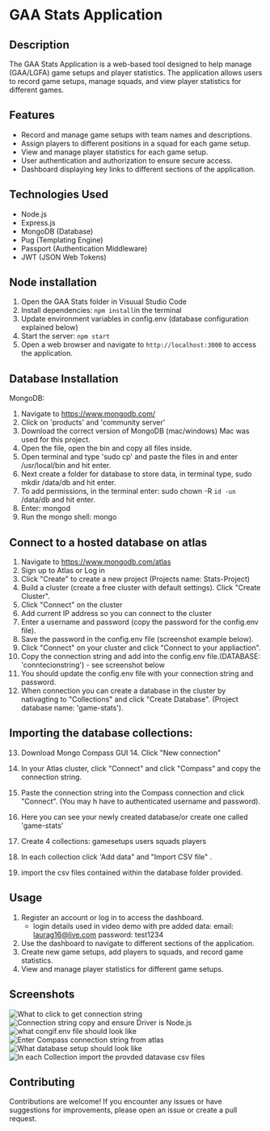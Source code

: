 # GAA Stats Application

## Description

The GAA Stats Application is a web-based tool designed to help manage (GAA/LGFA) game setups and player statistics. The application allows users to record game setups, manage squads, and view player statistics for different games.

## Features

- Record and manage game setups with team names and descriptions.
- Assign players to different positions in a squad for each game setup.
- View and manage player statistics for each game setup.
- User authentication and authorization to ensure secure access.
- Dashboard displaying key links to different sections of the application.

## Technologies Used

- Node.js
- Express.js
- MongoDB (Database)
- Pug (Templating Engine)
- Passport (Authentication Middleware)
- JWT (JSON Web Tokens)

## Node installation

1. Open the GAA Stats folder in Visuual Studio Code
2. Install dependencies: `npm install`in the terminal
3. Update environment variables in config.env (database configuration explained below)
4. Start the server: `npm start`
5. Open a web browser and navigate to `http://localhost:3000` to access the application.

## Database Installation

MongoDB:

1. Navigate to https://www.mongodb.com/
2. Click on 'products' and 'community server'
3. Download the correct version of MongoDB (mac/windows) Mac was used for this project.
4. Open the file, open the bin and copy all files inside.
5. Open terminal and type 'sudo cp' and paste the files in and enter /usr/local/bin and hit enter.
6. Next create a folder for database to store data, in terminal type, sudo mkdir /data/db and hit enter.
7. To add permissions, in the terminal enter: sudo chown -R `id -un` /data/db and hit enter.
8. Enter: mongod
9. Run the mongo shell: mongo

## Connect to a hosted database on atlas

1. Navigate to https://www.mongodb.com/atlas
2. Sign up to Atlas or Log in
3. Click "Create" to create a new project (Projects name: Stats-Project)
4. Build a cluster (create a free cluster with default settings). Click "Create Cluster".
5. Click "Connect" on the cluster
6. Add current IP address so you can connect to the cluster
7. Enter a username and password (copy the password for the config.env file).
8. Save the password in the config.env file (screenshot example below).
9. Click "Connect" on your cluster and click "Connect to your appliaction".
10. Copy the connection string and add into the config.env file.(DATABASE: 'conntecionstring') - see screenshot below
11. You should update the config.env file with your connection string and password.
12. When connection you can create a database in the cluster by nativagting to "Collections" and click "Create Database". (Project database name: 'game-stats').

## Importing the database collections:

13. Download Mongo Compass GUI 14. Click "New connection"
14. In your Atlas cluster, click "Connect" and click "Compass" and copy the connection string.
15. Paste the connection string into the Compass connection and click "Connect". (You may h have to authenticated username and password).
16. Here you can see your newly created database/or create one called 'game-stats'
17. Create 4 collections:
    gamesetups
    users
    squads
    players

18. In each collection click 'Add data" and "Import CSV file" .
19. import the csv files contained within the database folder provided.

## Usage

1. Register an account or log in to access the dashboard.
   - login details used in video demo with pre added data:
     email: laurag16@live.com
     password: test1234
2. Use the dashboard to navigate to different sections of the application.
3. Create new game setups, add players to squads, and record game statistics.
4. View and manage player statistics for different game setups.

## Screenshots

![ What to click to get connection string](image-1.png)
![Connection string copy and ensure Driver is Node.js](image-2.png)
![what congif.env file should look like](image-3.png)
![Enter Compass connection string from atlas](image-4.png)
![What database setup should look like](image-5.png)
![In each Collection import the provded datavase csv files](image-6.png)

## Contributing

Contributions are welcome! If you encounter any issues or have suggestions for improvements, please open an issue or create a pull request.
